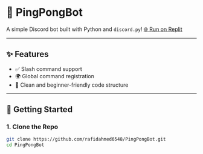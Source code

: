 # 🤖 PingPongBot

A simple Discord bot built with Python and `discord.py`!
[🌐 Run on Replit](https://replit.com/@rafidahmed6548/PingPongBot)

---

## ✨ Features

- ✅ Slash command support 
- 🌍 Global command registration
- 🧠 Clean and beginner-friendly code structure

---

## 🚀 Getting Started

### 1. Clone the Repo

```bash
git clone https://github.com/rafidahmed6548/PingPongBot.git
cd PingPongBot

